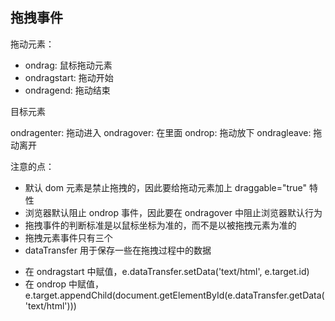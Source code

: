 ## 拖拽事件

拖动元素：

- ondrag: 鼠标拖动元素
- ondragstart: 拖动开始
- ondragend: 拖动结束

目标元素

ondragenter: 拖动进入
ondragover: 在里面
ondrop: 拖动放下
ondragleave: 拖动离开

注意的点：

- 默认 dom 元素是禁止拖拽的，因此要给拖动元素加上 draggable="true" 特性
- 浏览器默认阻止 ondrop 事件，因此要在 ondragover 中阻止浏览器默认行为
- 拖拽事件的判断标准是以鼠标坐标为准的，而不是以被拖拽元素为准的
- 拖拽元素事件只有三个
- dataTransfer 用于保存一些在拖拽过程中的数据

* 在 ondragstart 中赋值，e.dataTransfer.setData('text/html', e.target.id)
* 在 ondrop 中赋值， e.target.appendChild(document.getElementById(e.dataTransfer.getData('text/html')))
